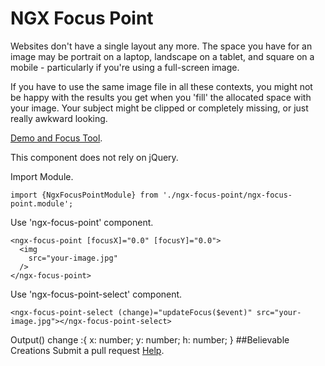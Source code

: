 # NGX Focus Point

Websites don't have a single layout any more. The space you have for an image may be portrait on a laptop, landscape on a tablet, and square on a mobile - particularly if you're using a full-screen image.

If you have to use the same image file in all these contexts, you might not be happy with the results you get when you 'fill' the allocated space with your image. Your subject might be clipped or completely missing, or just really awkward looking.

[Demo and Focus Tool](https:believablecreations.com/ngx-focus-point?src=https://66.media.tumblr.com/8fd2436a90888b09af3c1eeefe8ef250/tumblr_p6ud1vgk6g1qjac96o1_1280.jpg).

This component does not rely on jQuery.

Import Module.
```
import {NgxFocusPointModule} from './ngx-focus-point/ngx-focus-point.module';
```

Use 'ngx-focus-point' component.
```
<ngx-focus-point [focusX]="0.0" [focusY]="0.0">
  <img
    src="your-image.jpg"
  />
</ngx-focus-point>
```

Use 'ngx-focus-point-select' component.

```
<ngx-focus-point-select (change)="updateFocus($event)" src="your-image.jpg"></ngx-focus-point-select>
```
 Output() change :{
  x: number;
  y: number;
  h: number;
}
##Believable Creations 
Submit a pull request [Help](https://github.com/LeoCreer/NGX-Focus-Point).


